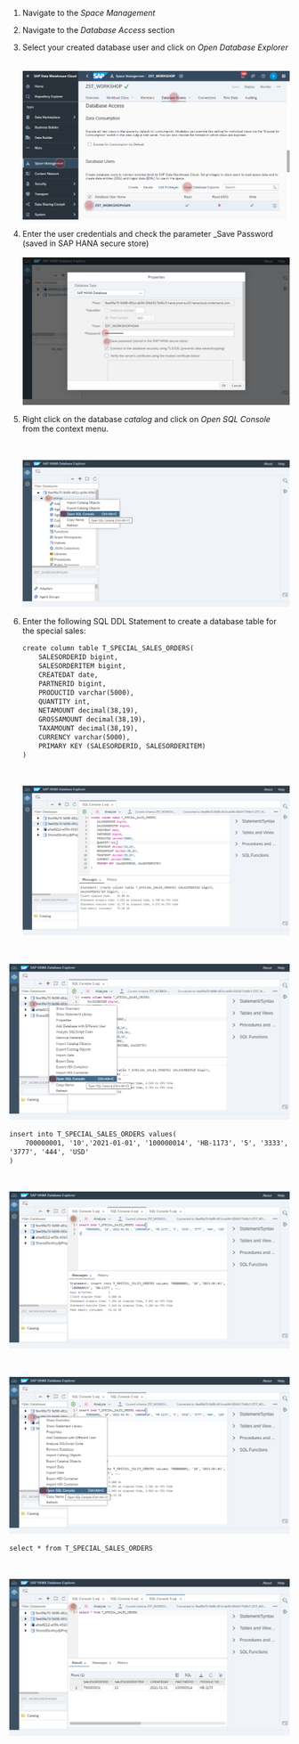 
1. Navigate to the _Space Management_
2. Navigate to the _Database Access_ section
3. Select your created database user and click on _Open Database Explorer_  
	<br><br>![](../images/special_sales_orders_01.png)
4. Enter the user credentials and check the parameter _Save Password (saved in SAP HANA secure store)
	<br><br>![](../images/special_sales_orders_02.png)

5. Right click on the database _catalog_ and click on _Open SQL Console_ from the context menu.

	<br><br>![](../images/special_sales_orders_03.png)


6. Enter the following SQL DDL Statement to create a database table for the special sales:
	```
	create column table T_SPECIAL_SALES_ORDERS(
		SALESORDERID bigint, 
		SALESORDERITEM bigint,
		CREATEDAT date, 
		PARTNERID bigint,
		PRODUCTID varchar(5000),
		QUANTITY int,
		NETAMOUNT decimal(38,19),
		GROSSAMOUNT decimal(38,19),
		TAXAMOUNT decimal(38,19),
		CURRENCY varchar(5000),
		PRIMARY KEY (SALESORDERID, SALESORDERITEM)
	)
	```
	<br><br>![](../images/special_sales_orders_04.png)
	
	
<br><br>![](../images/special_sales_orders_05.png)

```
insert into T_SPECIAL_SALES_ORDERS values(	
	700000001, '10','2021-01-01', '100000014', 'HB-1173', '5', '3333', '3777', '444', 'USD'
)
```
<br><br>![](../images/special_sales_orders_06.png)


<br><br>![](../images/special_sales_orders_07.png)

```
select * from T_SPECIAL_SALES_ORDERS
```
<br><br>![](../images/special_sales_orders_08.png)


